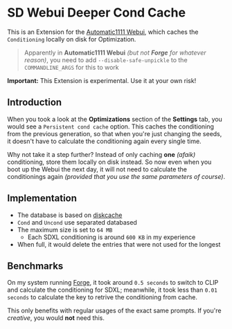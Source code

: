 ﻿# SD Webui Deeper Cond Cache
This is an Extension for the [Automatic1111 Webui](https://github.com/AUTOMATIC1111/stable-diffusion-webui), which caches the `Conditioning` locally on disk for Optimization.

> Apparently in **Automatic1111 Webui** *(but not **Forge** for whatever reason)*, you need to add `--disable-safe-unpickle` to the `COMMANDLINE_ARGS` for this to work

**Important:** This Extension is experimental. Use it at your own risk!

## Introduction
When you took a look at the **Optimizations** section of the **Settings** tab, 
you would see a `Persistent cond cache` option. This caches the conditioning from the previous generation,
so that when you're just changing the seeds, it doesn't have to calculate the conditioning again every single time.

Why not take it a step further? Instead of only caching **one** *(afaik)* conditioning, store them locally on disk instead.
So now even when you boot up the Webui the next day, it will not need to calculate the conditionings again *(provided that you use the same parameters of course)*.

## Implementation
- The database is based on [diskcache](https://pypi.org/project/diskcache/)
- `Cond` and `Uncond` use separated databased
- The maximum size is set to `64 MB` 
    - Each SDXL conditioning is around `600 KB` in my experience
- When full, it would delete the entries that were not used for the longest

## Benchmarks
On my system running [Forge](https://github.com/lllyasviel/stable-diffusion-webui-forge), 
it took around `0.5 seconds` to switch to CLIP and calculate the conditioning for SDXL; 
meanwhile, it took less than `0.01 seconds` to calculate the key to retrive the conditioning from cache.

This only benefits with regular usages of the exact same prompts. If you're *creative*, you would **not** need this.
